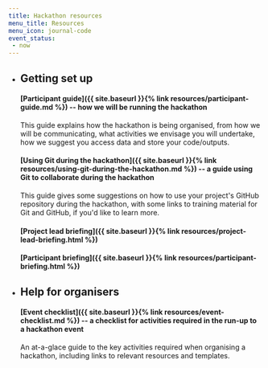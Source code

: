 ```yaml
---
title: Hackathon resources
menu_title: Resources
menu_icon: journal-code
event_status:
 - now
---
```


<ul class="grid">
<li class="resource-block" markdown="1">

## Getting set up

#### [Participant guide]({{ site.baseurl }}{% link resources/participant-guide.md %}) -- how we will be running the hackathon

This guide explains how the hackathon is being organised, from how we will be
communicating, what activities we envisage you will undertake, how we suggest
you access data and store your code/outputs.

#### [Using Git during the hackathon]({{ site.baseurl }}{% link resources/using-git-during-the-hackathon.md %}) -- a guide using Git to collaborate during the hackathon

This guide gives some suggestions on how to use your project's GitHub
repository during the hackathon, with some links to training material for Git
and GitHub, if you'd like to learn more.

#### [Project lead briefing]({{ site.baseurl }}{% link resources/project-lead-briefing.html %})

#### [Participant briefing]({{ site.baseurl }}{% link resources/participant-briefing.html %})

</li>
<li class="resource-block" markdown="1">

## Help for organisers

#### [Event checklist]({{ site.baseurl }}{% link resources/event-checklist.md %}) -- a checklist for activities required in the run-up to a hackathon event

An at-a-glace guide to the key activities required when organising a
hackathon, including links to relevant resources and templates.

</li>
</ul>
